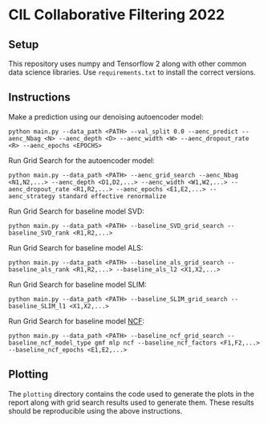 # CIL Collaborative Filtering 2022

## Setup

This repository uses numpy and Tensorflow 2 along with other common data science libraries. Use `requirements.txt` to install the correct versions.

## Instructions
Make a prediction using our denoising autoencoder model:
```
python main.py --data_path <PATH> --val_split 0.0 --aenc_predict --aenc_Nbag <N> --aenc_depth <D> --aenc_width <W> --aenc_dropout_rate <R> --aenc_epochs <EPOCHS>
```

Run Grid Search for the autoencoder model:
```
python main.py --data_path <PATH> --aenc_grid_search --aenc_Nbag <N1,N2,...> --aenc_depth <D1,D2,...> --aenc_width <W1,W2,...> --aenc_dropout_rate <R1,R2,...> --aenc_epochs <E1,E2,...> --aenc_strategy standard effective renormalize
```

Run Grid Search for baseline model SVD:
```
python main.py --data_path <PATH> --baseline_SVD_grid_search --baseline_SVD_rank <R1,R2,...>
```

Run Grid Search for baseline model ALS:
```
python main.py --data_path <PATH> --baseline_als_grid_search --baseline_als_rank <R1,R2,...> --baseline_als_l2 <X1,X2,...>
```

Run Grid Search for baseline model SLIM:
```
python main.py --data_path <PATH> --baseline_SLIM_grid_search --baseline_SLIM_l1 <X1,X2,...>
```

Run Grid Search for baseline model [NCF](https://arxiv.org/abs/1708.05031?context=cs):
```
python main.py --data_path <PATH> --baseline_ncf_grid_search --baseline_ncf_model_type gmf mlp ncf --baseline_ncf_factors <F1,F2,...> --baseline_ncf_epochs <E1,E2,...>
```

## Plotting
The `plotting` directory contains the code used to generate the plots in the report along with grid search results used to generate them. These results should be reproducible using the above instructions.

